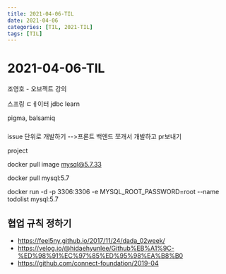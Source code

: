 ```yaml
---
title: 2021-04-06-TIL
date: 2021-04-06
categories: [TIL, 2021-TIL]
tags: [TIL]
---
```


# 2021-04-06-TIL

조영호 - 오브젝트 강의

스프링 ㄷㅔ이터 jdbc learn



pigma, balsamiq

### 

issue 단위로 개발하기 -->프론트 백엔드 쪼개서 개발하고 pr보내기

project 



docker pull image mysql@5.7.33

docker pull mysql:5.7

docker run -d -p 3306:3306 -e MYSQL_ROOT_PASSWORD=root --name todolist mysql:5.7

## 협업 규칙 정하기

- https://feel5ny.github.io/2017/11/24/dada_02week/
- https://velog.io/@hidaehyunlee/Github%EB%A1%9C-%ED%98%91%EC%97%85%ED%95%98%EA%B8%B0
- https://github.com/connect-foundation/2019-04